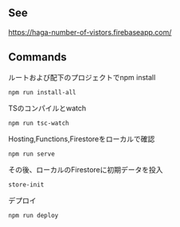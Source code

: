 ## See
https://haga-number-of-vistors.firebaseapp.com/

## Commands
ルートおよび配下のプロジェクトでnpm install
```
npm run install-all
```

TSのコンパイルとwatch
```
npm run tsc-watch
```

Hosting,Functions,Firestoreをローカルで確認
```
npm run serve
```
その後、ローカルのFirestoreに初期データを投入
```
store-init
```

デプロイ
```
npm run deploy
```


